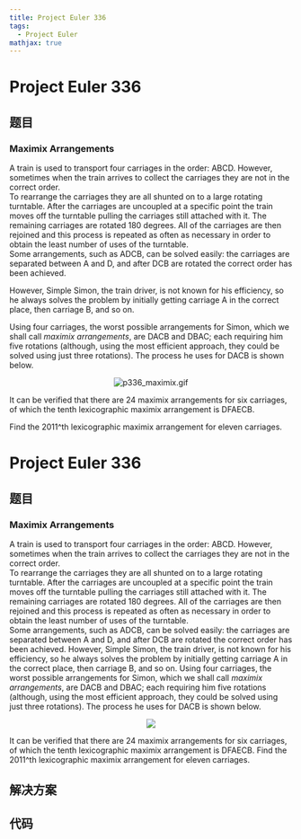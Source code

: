 ```yaml
---
title: Project Euler 336
tags:
  - Project Euler
mathjax: true
---
```

<escape><!-- more --></escape>
    
# Project Euler 336
## 题目
### Maximix Arrangements

A train is used to transport four carriages in the order: ABCD. However, sometimes when the train arrives to collect the carriages they are not in the correct order. <br />
To rearrange the carriages they are all shunted on to a large rotating turntable. After the carriages are uncoupled at a specific point the train moves off the turntable pulling the carriages still attached with it. The remaining carriages are rotated 180 degrees. All of the carriages are then rejoined and this process is repeated as often as necessary in order to obtain the least number of uses of the turntable.<br />
Some arrangements, such as ADCB, can be solved easily: the carriages are separated between A and D, and after DCB are rotated the correct order has been achieved.

However, Simple Simon, the train driver, is not known for his efficiency, so he always solves the problem by initially getting carriage A in the correct place, then carriage B, and so on.

Using four carriages, the worst possible arrangements for Simon, which we shall call <i>maximix arrangements</i>, are DACB and DBAC; each requiring him five rotations (although, using the most efficient approach, they could be solved using just three rotations). The process he uses for DACB is shown below.

<div align="center"><img src="project/images/p336_maximix.gif" class="dark_img" alt="p336_maximix.gif" /></div>


It can be verified that there are 24 maximix arrangements for six carriages, of which the tenth lexicographic maximix arrangement is DFAECB.

Find the 2011^th lexicographic maximix arrangement for eleven carriages.



# Project Euler 336
## 题目
### Maximix Arrangements

A train is used to transport four carriages in the order: ABCD. However, sometimes when the train arrives to collect the carriages they are not in the correct order.<br>To rearrange the carriages they are all shunted on to a large rotating turntable. After the carriages are uncoupled at a specific point the train moves off the turntable pulling the carriages still attached with it. The remaining carriages are rotated 180 degrees. All of the carriages are then rejoined and this process is repeated as often as necessary in order to obtain the least number of uses of the turntable.<br>Some arrangements, such as ADCB, can be solved easily: the carriages are separated between A and D, and after DCB are rotated the correct order has been achieved.
However, Simple Simon, the train driver, is not known for his efficiency, so he always solves the problem by initially getting carriage A in the correct place, then carriage B, and so on.
Using four carriages, the worst possible arrangements for Simon, which we shall call <i>maximix arrangements</i>, are DACB and DBAC; each requiring him five rotations (although, using the most efficient approach, they could be solved using just three rotations). The process he uses for DACB is shown below.
<center><img src="https://projecteuler.net/project/images/p336_maximix.gif"></center>

It can be verified that there are 24 maximix arrangements for six carriages, of which the tenth lexicographic maximix arrangement is DFAECB.
Find the 2011^th lexicographic maximix arrangement for eleven carriages.


## 解决方案


## 代码


